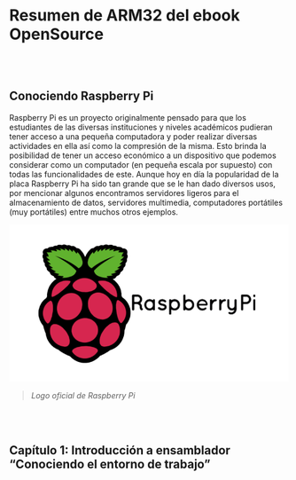 # Resumen de ARM32 del ebook OpenSource

<br></br>

## Conociendo Raspberry Pi

Raspberry Pi es un proyecto originalmente pensado para que los estudiantes de las diversas instituciones y niveles académicos pudieran tener acceso a una pequeña computadora y poder realizar diversas actividades en ella así como la compresión de la misma. Esto brinda la posibilidad de tener un acceso económico a un dispositivo que podemos considerar como un computador (en pequeña escala por supuesto) con todas las funcionalidades de este.  Aunque hoy en día la popularidad de la placa Raspberry Pi ha sido tan grande que se le han dado diversos usos, por mencionar algunos encontramos servidores ligeros para el almacenamiento de datos, servidores multimedia, computadores portátiles (muy portátiles) entre muchos otros ejemplos.
  
<img src="images/raspberry_logo.png" alt="380" width="681"/>

> *Logo oficial de Raspberry Pi*

<br></br>

## Capítulo 1: Introducción a ensamblador “Conociendo el entorno de trabajo”
